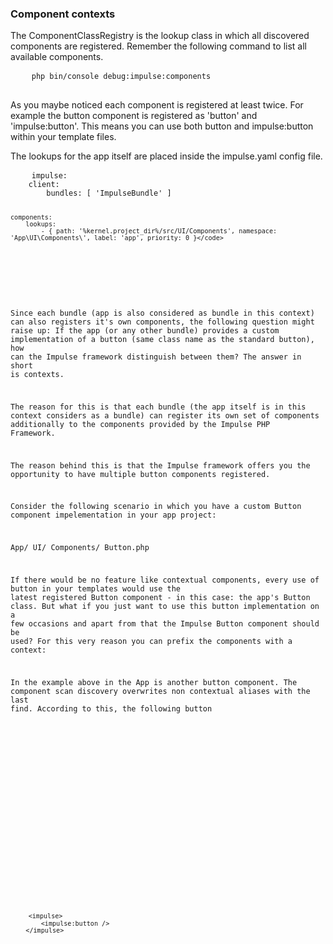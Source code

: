 <h3 class="doc-title">Component contexts</h3>

The ComponentClassRegistry is the lookup class in which all discovered components are registered. Remember the following command to list all available components.

<div>
  <div class="code-header">
    <div class="container-fluid">
        <div class="row">
            <div class="button red"></div>
          	<div class="button yellow"></div>
          	<div class="button green"></div>
        </div>
    </div>
  </div>
  <pre class="code-white imp-code line-numbers language-shell">
  	<code class="language-bash">php bin/console debug:impulse:components</code>
  </pre>
</div>

As you maybe noticed each component is registered at least twice. For example the button component is registered as 'button' and 'impulse:button'. This means you can use both <span class="code-hint">button</span> and <span class="code-hint">impulse:button</span> within your template files.

The lookups for the app itself are placed inside the <span class="code-hint">impulse.yaml</span> config file.

<div>
  <div class="code-header">
    <div class="container-fluid">
        <div class="row">
            <div class="button red"></div>
          	<div class="button yellow"></div>
          	<div class="button green"></div>
        </div>
    </div>
  </div>
  <pre class="code-white imp-code line-numbers language-yaml">
  	<code class="language-yaml">impulse:
    client:
        bundles: [ 'ImpulseBundle' ]
        
    components:
    	lookups:
        	- { path: '%kernel.project_dir%/src/UI/Components', namespace: 'App\UI\Components\', label: 'app', priority: 0 }</code>
  </pre>
</div>

Since each bundle (app is also considered as bundle in this context) can also registers it's own components, the following question might raise up: If the app (or any other bundle) provides a custom implementation of a button (same class name as the standard button), how can the Impulse framework distinguish between them? The answer in short is contexts.






The reason for this is that each bundle (the app itself is in this context considers as a bundle) can register its own set of components additionally to the components provided by the Impulse PHP Framework. 


The reason behind this is that the Impulse framework offers you the opportunity to have multiple button components registered.

Consider the following scenario in which you have a custom Button component impelementation in your app project:

App/
	UI/
    	Components/
        	Button.php
            
If there would be no feature like contextual components, every use of <span class="code-hint">button</span> in your templates would use the latest registered Button component - in this case: the app's Button class. But what if you just want to use this button implementation on a few occasions and apart from that the Impulse Button component should be used? For this very reason you can prefix the components with a context:

In the example above in the App is another button component. The component scan discovery overwrites non contextual aliases with the last find. According to this, the following button

<div>
  <div class="code-header">
    <div class="container-fluid">
        <div class="row">
            <div class="button red"></div>
          	<div class="button yellow"></div>
          	<div class="button green"></div>
        </div>
    </div>
  </div>
  <pre class="code-white line-numbers language-markup">
    <code class="imp-code language-markup">&lt;impulse&gt;
        &lt;impulse:button /&gt;
    &lt;/impulse&gt;</code>
  </pre>
</div>
